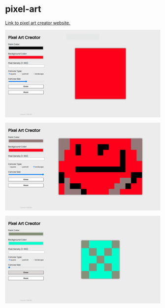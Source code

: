 # pixel-art
[Link to pixel art creator website.](https://rosendo-martinez.github.io/pixel-art/)

![Alt text](images/Screenshot1.png "Screenshot 1")

![Alt text](images/Screenshot2.png "Screenshot 2")

![Alt text](images/Screenshot3.png "Screenshot 3")